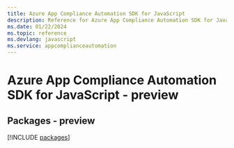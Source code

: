 ```yaml
---
title: Azure App Compliance Automation SDK for JavaScript
description: Reference for Azure App Compliance Automation SDK for JavaScript
ms.date: 01/22/2024
ms.topic: reference
ms.devlang: javascript
ms.service: appcomplianceautomation
---
```

# Azure App Compliance Automation SDK for JavaScript - preview
## Packages - preview
[!INCLUDE [packages](app-compliance-automation-index.md)]